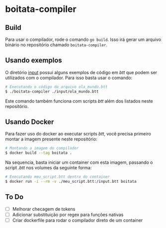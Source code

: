 # boitata-compiler

## Build

Para usar o compilador, rode o comando `go build`. Isso irá gerar um arquivo binário no repositório chamado `boitata-compiler`.

## Usando exemplos

O diretório [input](./input/) possui alguns exemplos de código em _btt_ que podem ser utilizados com o compilador. Para isso basta usar o comando:

```sh
# Executando o código do arquivo ola_mundo.btt
$ ./boitata-compiler ./input/ola_mundo.btt
```

Este comando também funciona com scripts _btt_ além dos listados neste repositório.

## Usando Docker

Para fazer uso do docker ao executar scripts _btt_, você precisa primeiro montar a imagem presente neste repositório:

```sh
# Montando a imagem do compilador
$ docker build --tag boitata .
```

Na sequencia, basta iniciar um container com esta imagem, passando o script _.btt_ nos volumes da seguinte forma:

```sh
# Executando meu_script.btt dentro do container
$ docker run -i --rm -v ./meu_script.btt:/input.btt boitata
```

## To Do

- [ ] Melhorar checagem de tokens
- [ ] Adicionar substituição por regex para funções nativas
- [ ] Criar dockerfile para rodar o compilador direto de um container
